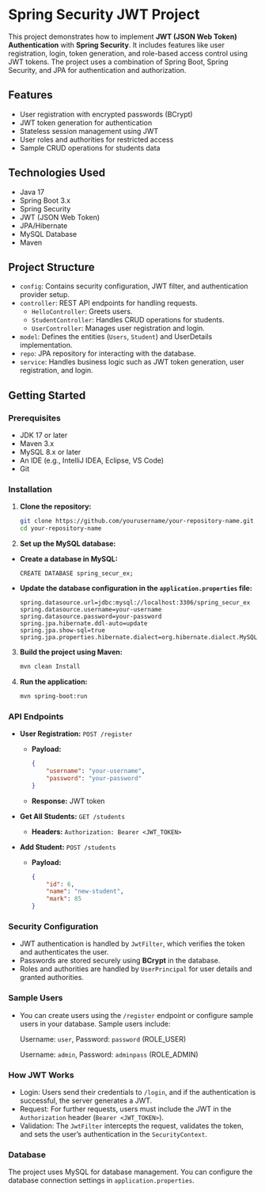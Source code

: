 
# Spring Security JWT Project

This project demonstrates how to implement **JWT (JSON Web Token) Authentication** with **Spring Security**. It includes features like user registration, login, token generation, and role-based access control using JWT tokens. The project uses a combination of Spring Boot, Spring Security, and JPA for authentication and authorization.

## Features

- User registration with encrypted passwords (BCrypt)
- JWT token generation for authentication
- Stateless session management using JWT
- User roles and authorities for restricted access
- Sample CRUD operations for students data

## Technologies Used

- Java 17
- Spring Boot 3.x
- Spring Security
- JWT (JSON Web Token)
- JPA/Hibernate
- MySQL Database
- Maven

## Project Structure

- `config`: Contains security configuration, JWT filter, and authentication provider setup.
- `controller`: REST API endpoints for handling requests.
  - `HelloController`: Greets users.
  - `StudentController`: Handles CRUD operations for students.
  - `UserController`: Manages user registration and login.
- `model`: Defines the entities (`Users`, `Student`) and UserDetails implementation.
- `repo`: JPA repository for interacting with the database.
- `service`: Handles business logic such as JWT token generation, user registration, and login.

## Getting Started

### Prerequisites

- JDK 17 or later
- Maven 3.x
- MySQL 8.x or later
- An IDE (e.g., IntelliJ IDEA, Eclipse, VS Code)
- Git

### Installation

1. **Clone the repository:**

   ```bash
   git clone https://github.com/yourusername/your-repository-name.git
   cd your-repository-name

2. **Set up the MySQL database:**
 - **Create a database in MySQL:**
    ```MySQL
    CREATE DATABASE spring_secur_ex;
 - **Update the database configuration in the ```application.properties``` file:**
    ```properties
    spring.datasource.url=jdbc:mysql://localhost:3306/spring_secur_ex
    spring.datasource.username=your-username
    spring.datasource.password=your-password
    spring.jpa.hibernate.ddl-auto=update
    spring.jpa.show-sql=true
    spring.jpa.properties.hibernate.dialect=org.hibernate.dialect.MySQL8Dialect
3. **Build the project using Maven:**
    ```bash
    mvn clean Install
4. **Run the application:**
    ```bash
    mvn spring-boot:run

### API Endpoints
- **User Registration:** ```POST /register```
   - **Payload:**
        ```json
        {
            "username": "your-username",
            "password": "your-password"
        }

    - **Response:** JWT token

- **Get All Students:** ```GET /students```
    - **Headers:** ```Authorization: Bearer <JWT_TOKEN>```

- **Add Student:** ```POST /students```
    - **Payload:**
        ```json
        {
            "id": 6,
            "name": "new-student",
            "mark": 85
        }

### Security Configuration
- JWT authentication is handled by ```JwtFilter```, which verifies the token and authenticates the user.
- Passwords are stored securely using **BCrypt** in the database.
- Roles and authorities are handled by ```UserPrincipal``` for user details and granted authorities.

### Sample Users
- You can create users using the ```/register``` endpoint or configure sample users in your database. Sample users include:

    Username: ```user```, Password: ```password``` (ROLE_USER)

    Username: ```admin```, Password: ```adminpass``` (ROLE_ADMIN)

### How JWT Works
- Login: Users send their credentials to ```/login```, and if the authentication is successful, the server generates a JWT.
- Request: For further requests, users must include the JWT in the ```Authorization``` header (```Bearer <JWT_TOKEN>```).
- Validation: The ```JwtFilter``` intercepts the request, validates the token, and sets the user’s authentication in the ```SecurityContext```.

### Database
The project uses MySQL for database management. You can configure the database connection settings in ```application.properties```.




